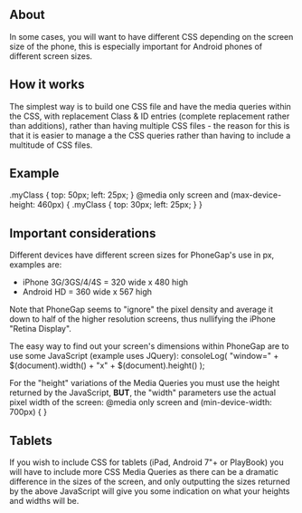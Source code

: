 ## About

In some cases, you will want to have different CSS depending on the screen size of the phone, this is especially important for Android phones of different screen sizes.

## How it works

The simplest way is to build one CSS file and have the media queries within the CSS, with replacement Class & ID entries (complete replacement rather than additions), rather than having multiple CSS files - the reason for this is that it is easier to manage a the CSS queries rather than having to include a multitude of CSS files.

## Example

.myClass {
    top: 50px;
    left: 25px;
}
@media only screen and (max-device-height: 460px) {
    .myClass {
        top: 30px;
        left: 25px;
    }
}

## Important considerations

Different devices have different screen sizes for PhoneGap's use in px, examples are:
* iPhone 3G/3GS/4/4S = 320 wide x 480 high
* Android HD = 360 wide x 567 high

Note that PhoneGap seems to "ignore" the pixel density and average it down to half of the higher resolution screens, thus nullifying the iPhone "Retina Display".

The easy way to find out your screen's dimensions within PhoneGap are to use some JavaScript (example uses JQuery):
consoleLog( "window=" + $(document).width() + "x" + $(document).height() );

For the "height" variations of the Media Queries you must use the height returned by the JavaScript, **BUT**, the "width" parameters use the actual pixel width of the screen:
@media only screen and (min-device-width: 700px) {
}

## Tablets

If you wish to include CSS for tablets (iPad, Android 7"+ or PlayBook) you will have to include more CSS Media Queries as there can be a dramatic difference in the sizes of the screen, and only outputting the sizes returned by the above JavaScript will give you some indication on what your heights and widths will be.